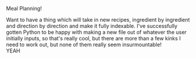 Meal Planning!

Want to have a thing which will take in new recipes, ingredient by ingredient and direction by 
direction and make it fully indexable.  I've successfully gotten Python to be happy with 
making a new file out of whatever the user initially inputs, so that's really cool, but there 
are more than a few kinks I need to work out, but none of them really seem insurmountable!  
YEAH

